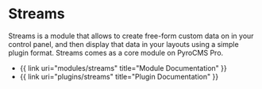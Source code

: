 # Streams

Streams is a module that allows to create free-form custom data on in your control panel, and then display that data in your layouts using a simple plugin format. Streams comes as a core module on PyroCMS Pro.

* {{ link uri="modules/streams" title="Module Documentation" }}
* {{ link uri="plugins/streams" title="Plugin Documentation" }}